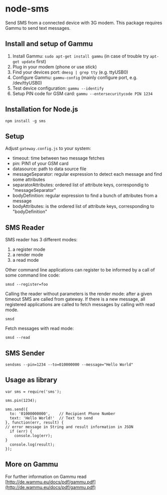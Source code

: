 node-sms
========

Send SMS from a connected device with 3G modem. This package requires Gammu to send text messages.

## Install and setup of Gammu ##

  1. Install Gammu: `sudo apt-get install gammu` (in case of trouble try `apt-get update` first)
  2. Plug in your modem (phone or use stick)
  3. Find your devices port: `dmesg | grep tty` (e.g. ttyUSB0)
  4. Configure Gammu: `gammu-config` (mainly configure port, e.g. /dev/ttyUSB0)
  5. Test device configuration: `gammu --identify`
  6. Setup PIN code for GSM card: `gammu --entersecuritycode PIN 1234` 

## Installation for Node.js ##

	npm install -g sms

## Setup ##

Adjust `gateway.config.js` to your system:

- timeout: time between two message fetches
- pin: PIN1 of your GSM card
- datasource: path to data source file
- messageSeparator: regular expression to detect each message and find some attributes
- separatorAttributes: ordered list of attribute keys, correspondig to "messageSeparator"
- bodyDefinition: regular expression to find a bunch of attributes from a message
- bodyAttributes: is the ordered list of attribute keys, corresponding to "bodyDefinition"

## SMS Reader ##

SMS reader has 3 different modes:

1. a register mode
2. a render mode
3. a read mode

Other command line applications can register to be informed by a call of some command line code:

	smsd --register=foo

Calling the reader without parameters is the render mode: after a given timeout SMS are called from gateway. If there is a new message, all registered applications are called to fetch messages by calling with read mode.

	smsd

Fetch messages with read mode:
	
	smsd --read

## SMS Sender ##

	sendsms --pin=1234 --to=010000000 --message="Hello World"

## Usage as library ##

	var sms = require('sms');

	sms.pin(1234);

	sms.send({
	  to: '01000000000',    // Recipient Phone Number
	  text: 'Hello World!'  // Text to send
	}, function(err, result) {
  	// error message in String and result information in JSON
	  if (err) {
	    console.log(err);
  	}
	  console.log(result);
	});

## More on Gammu ##

For further information on Gammu read [http://de.wammu.eu/docs/pdf/gammu.pdf](http://de.wammu.eu/docs/pdf/gammu.pdf)
